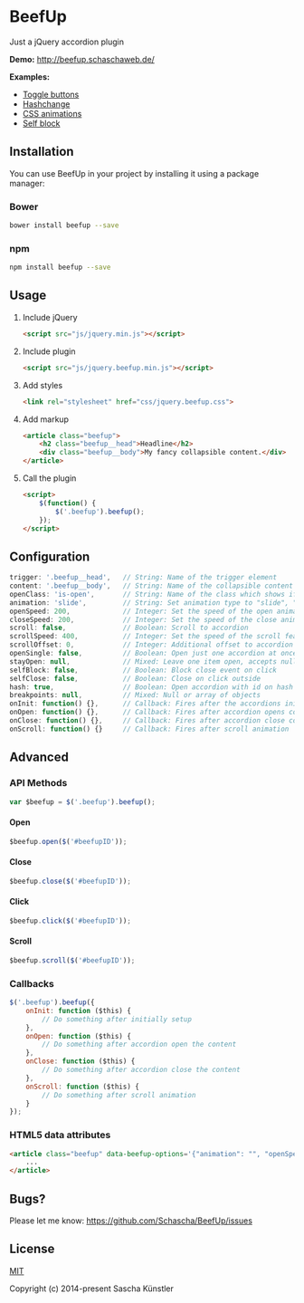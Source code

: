 # BeefUp

Just a jQuery accordion plugin

**Demo:** http://beefup.schaschaweb.de/

**Examples:**
* [Toggle buttons](https://jsfiddle.net/Schascha/2Lzmfdb1/)
* [Hashchange](http://jsfiddle.net/Schascha/kovejmab/)
* [CSS animations](https://jsfiddle.net/Schascha/ohb07vzq/)
* [Self block](https://jsfiddle.net/Schascha/cek0g8ah/)

## Installation

You can use BeefUp in your project by installing it using a package manager:

### Bower

```sh
bower install beefup --save
```

### npm

```sh
npm install beefup --save
```    

## Usage

1. Include jQuery

    ```html
    <script src="js/jquery.min.js"></script>
    ```

2. Include plugin

    ```html
    <script src="js/jquery.beefup.min.js"></script>
    ```

3. Add styles

    ```html
    <link rel="stylesheet" href="css/jquery.beefup.css">
    ```

4. Add markup

    ```html
    <article class="beefup">
        <h2 class="beefup__head">Headline</h2>
        <div class="beefup__body">My fancy collapsible content.</div>
    </article>
    ```

5. Call the plugin

    ```html
    <script>
        $(function() {
            $('.beefup').beefup();
        });
    </script>
    ```

## Configuration

```javascript
trigger: '.beefup__head',   // String: Name of the trigger element
content: '.beefup__body',   // String: Name of the collapsible content
openClass: 'is-open',       // String: Name of the class which shows if a accordion is triggered or not
animation: 'slide',         // String: Set animation type to "slide", "fade" or leave empty ""
openSpeed: 200,             // Integer: Set the speed of the open animation
closeSpeed: 200,            // Integer: Set the speed of the close animation
scroll: false,              // Boolean: Scroll to accordion
scrollSpeed: 400,           // Integer: Set the speed of the scroll feature
scrollOffset: 0,            // Integer: Additional offset to accordion position
openSingle: false,          // Boolean: Open just one accordion at once
stayOpen: null,             // Mixed: Leave one item open, accepts null, integer or string
selfBlock: false,           // Boolean: Block close event on click
selfClose: false,           // Boolean: Close on click outside
hash: true,                 // Boolean: Open accordion with id on hash change
breakpoints: null,          // Mixed: Null or array of objects
onInit: function() {},      // Callback: Fires after the accordions initially setup
onOpen: function() {},      // Callback: Fires after accordion opens content
onClose: function() {},     // Callback: Fires after accordion close content
onScroll: function() {}     // Callback: Fires after scroll animation
```

## Advanced

### API Methods



```javascript
var $beefup = $('.beefup').beefup();
```    

#### Open

```javascript
$beefup.open($('#beefupID'));
```

#### Close

```javascript
$beefup.close($('#beefupID'));
```

#### Click

```javascript
$beefup.click($('#beefupID'));
```

#### Scroll

```javascript
$beefup.scroll($('#beefupID'));
```

### Callbacks

```javascript
$('.beefup').beefup({
    onInit: function ($this) {
        // Do something after initially setup
    },
    onOpen: function ($this) {
        // Do something after accordion open the content
    },
    onClose: function ($this) {
        // Do something after accordion close the content
    },
    onScroll: function ($this) {
        // Do something after scroll animation
    }
});
```

### HTML5 data attributes

```html
<article class="beefup" data-beefup-options='{"animation": "", "openSpeed": 800}'>
    ...
</article>
```

## Bugs?

Please let me know: https://github.com/Schascha/BeefUp/issues

## License

[MIT](./LICENSE)

Copyright (c) 2014-present Sascha Künstler
